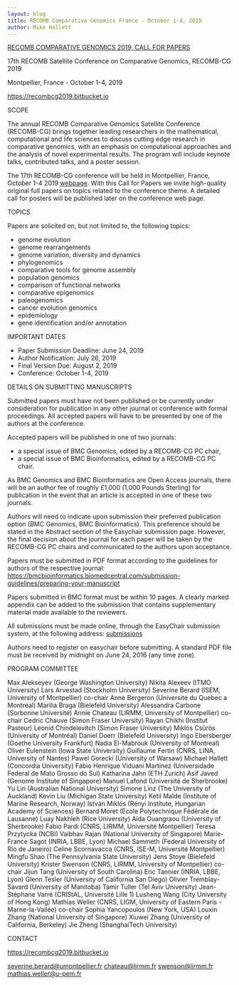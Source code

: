 ```yaml
---
layout: blog
title: RECOMB Comparative Genomics France - October 1-4, 2019 
author: Mike Hallett
---
```


[RECOMB COMPARATIVE GENOMICS 2019, CALL FOR PAPERS](https://recombcg2019.bitbucket.io)

17th RECOMB Satellite Conference on Comparative Genomics, RECOMB-CG 2019

Montpellier, France - October 1-4, 2019

https://recombcg2019.bitbucket.io

SCOPE

The annual RECOMB Comparative Genomics Satellite Conference (RECOMB-CG) brings
together leading researchers in the mathematical, computational and life
sciences to discuss cutting edge research in comparative genomics, with  an
emphasis on computational approaches and the analysis of novel experimental
results. The program will include keynote talks, contributed talks, and a
poster session.

The 17th RECOMB-CG conference will be held in Montpellier, France, October
1-4 2019 [webpage](https://recombcg2019.bitbucket.io). With this Call for Papers we
invite high-quality original full papers on topics related to the conference
theme. A detailed call for posters will be published later on the conference
web page.


TOPICS

Papers are solicited on, but not limited to, the following topics:

<ul>
<li> genome evolution </li>
<li> genome rearrangements</li>
<li> genome variation, diversity and dynamics</li>
<li> phylogenomics</li>
<li> comparative tools for genome assembly</li>
<li> population genomics</li>
<li> comparison of functional networks</li>
<li> comparative epigenomics</li>
<li> paleogenomics</li>
<li> cancer evolution genomics</li>
<li> epidemiology</li>
<li> gene identification and/or annotation</li>
</ul>

IMPORTANT DATES

<ul>
<li> Paper Submission Deadline: June 24, 2019</li>
<li> Author Notification: July 26, 2019</li>
<li> Final Version Due: August 2, 2019</li>
<li> Conference: October 1-4, 2019</li>
</ul>

DETAILS ON SUBMITTING MANUSCRIPTS

Submitted papers must have not been published or be currently under
consideration for publication in any other journal or conference with formal
proceedings. All accepted papers will have to be presented by one of the
authors at the conference.

Accepted papers will be published in one of two journals:
<ul>
<li> a special issue of BMC Genomics, edited by a RECOMB-CG PC chair,</li>
<li> a special issue of BMC Bioinformatics, edited by a RECOMB-CG PC chair.</li>
</ul>

As BMC Genomics and BMC Bioinformatics are Open Access journals, there will be
an author fee of roughly £1,000 (1,000 Pounds Sterling) for publication in the
event that an article is accepted in one of these two journals.

Authors will need to indicate upon submission their preferred publication
option (BMC Genomics, BMC Bioinformatics). This preference should be stated in
the Abstract section of the Easychair submission page.  However, the final
decision about the journal for each paper will be taken by the RECOMB-CG PC
chairs and communicated to the authors upon acceptance. 

Papers must be submitted in PDF format according to the guidelines for authors 
of the respective journal:
https://bmcbioinformatics.biomedcentral.com/submission-guidelines/preparing-your-manuscript

Papers submitted in BMC format must be within 10 pages. A clearly marked
appendix can be added to the submission that contains supplementary material
made available to the reviewers.

All submissions must be made online, through the EasyChair submission system,
at the following address:
[submissions](https://easychair.org/conferences/?conf=recombcg2019)

Authors need to register on easychair before submitting. A standard PDF 
file must be received by midnight on June 24, 2016 (any time zone).



PROGRAM COMMITTEE

Max Alekseyev (George Washington University)</li>
Nikita Alexeev (ITMO University)</li>
Lars Arvestad (Stockholm University)</li>
Severine Berard (ISEM, University of Montpellier) co-chair</li>
Anne Bergeron (Universite du Quebec a Montreal)</li>
Marilia Braga (Bielefeld University)</li>
Alessandra Carbone (Sorbonne Université)</li>
Annie Chateau (LIRMM, University of Montpellier) co-chair</li>
Cedric Chauve (Simon Fraser University)</li>
Rayan Chikhi (Institut Pasteur)</li>
Leonid Chindelevitch (Simon Fraser University)</li>
Miklós Csűrös (University of Montréal)</li>
Daniel Doerr (Bielefeld University)</li>
Ingo Ebersberger (Goethe University Frankfurt)</li>
Nadia El-Mabrouk (University of Montreal)</li>
Oliver Eulenstein (Iowa State University)</li>
Guillaume Fertin (CNRS, LINA, University of Nantes)</li>
Pawel Gorecki (University of Warsaw)</li>
Michael Hallett (Concordia University)</li>
Fábio Henrique Viduani Martinez (Universidade Federal de Mato Grosso do Sul)</li>
Katharina Jahn (ETH Zurich) </li>
Asif Javed (Genome Institute of Singapore)</li>
Manuel Lafond (Université de Sherbrooke)</li>
Yu Lin (Australian National University)</li>
Simone Linz (The University of Auckland)</li>
Kevin Liu (Michigan State University)</li>
Ketil Malde (Institute of Marine Research, Norway)</li>
István Miklós (Rényi Institute, Hungarian Academy of Sciences)</li>
Bernard Moret (Ecole Polytechnique Fédérale de Lausanne)</li>
Luay Nakhleh (Rice University)</li>
Aïda Ouangraou (University of Sherbrooke)</li>
Fabio Pardi (CNRS, LIRMM, Université Montpellier)</li>
Teresa Przytycka (NCBI)</li>
Vaibhav Rajan (National University of Singapore)</li>
Marie-France Sagot (INRIA, LBBE, Lyon)</li>
Michael Sammeth (Federal University of Rio de Janeiro)</li>
Celine Scornavacca (CNRS, ISE-M, Université Montpellier)</li>
Mingfu Shao (The Pennsylvania State University)</li>
Jens Stoye (Bielefeld University)</li>
Krister Swenson (CNRS, LIRMM, University of Montpellier) co-chair</li>
Jijun Tang (University of South Carolina)</li>
Eric Tannier (INRIA, LBBE, Lyon)</li>
Glenn Tesler (University of California San Diego)</li>
Olivier Tremblay-Savard (University of Manitoba)</li>
Tamir Tuller (Tel Aviv University)</li>
Jean-Stéphane Varré (CRIStAL, Université Lille 1)</li>
Lusheng Wang (City University of Hong Kong)</li>
Mathias Weller (CNRS, LIGM, University of Eastern Paris - Marne-la-Vallée) co-chair</li>
Sophia Yancopoulos (New York, USA)</li>
Louxin Zhang (National University of Singapore)</li>
Xiuwei Zhang (University of California, Berkeley)</li>
Jie Zheng (ShanghaiTech University)</li>
</ul>

CONTACT

https://recombcg2019.bitbucket.io

severine.berard@umontpellier.fr
chateau@lirmm.fr
swenson@lirmm.fr
mathias.weller@u-pem.fr


